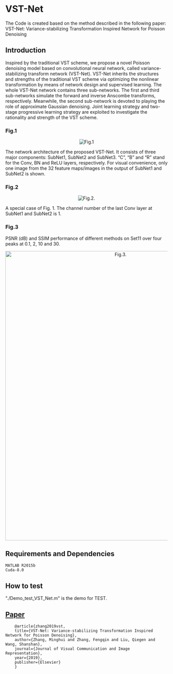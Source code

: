 # VST-Net
The Code is created based on the method described in the following paper:
VST-Net: Variance-stabilizing Transformation Inspired Network for Poisson Denoising 


## Introduction 
Inspired by the traditional VST scheme, we propose a novel Poisson denoising model based on convolutional neural network, called variance-stabilizing transform network (VST-Net). VST-Net inherits the structures and strengths of the traditional VST scheme via optimizing the nonlinear transformation by means of network design and supervised learning. The whole VST-Net network contains three sub-networks. The first and third sub-networks simulate the forward and inverse Anscombe transforms, respectively. Meanwhile, the second sub-network is devoted to playing the role of approximate Gaussian denoising. Joint learning strategy and two-stage progressive learning strategy are exploited to investigate the rationality and strength of the VST scheme. 

### Fig.1
<div align=center><img src="https://github.com/yqx7150/VST-Net/blob/master/fig/fig1.png" alt="Fig.1"/></div>
 
The network architecture of the proposed VST-Net. It consists of three major components: SubNet1, SubNet2 and SubNet3. “C”, “B” and “R” stand for the Conv, BN and ReLU layers, respectively. For visual convenience, only one image from the 32 feature maps/images in the output of SubNet1 and SubNet2 is shown.
### Fig.2
<div align=center><img src="https://github.com/yqx7150/VST-Net/blob/master/fig/fig2.png" alt="Fig.2."/></div>

A special case of Fig. 1. The channel number of the last Conv layer at SubNet1 and SubNet2 is 1.
### Fig.3
PSNR (dB) and SSIM performance of different methods on Set11 over four peaks at 0.1, 2, 10 and 30.
<div align=center><img src="https://github.com/yqx7150/VST-Net/blob/master/fig/fig3.png" width="700" height="900" alt="Fig.3."/></div>

## Requirements and Dependencies
    MATLAB R2015b
    Cuda-8.0

## How to test
"./Demo_test_VST_Net.m" is the demo for TEST.

## [Paper](https://www.sciencedirect.com/science/article/pii/S1047320319301439)
        @article{zhang2019vst, 
        title={VST-Net: Variance-stabilizing Transformation Inspired Network for Poisson Denoising}, 
        author={Zhang, Minghui and Zhang, Fengqin and Liu, Qiegen and Wang, Shanshan}, 
        journal={Journal of Visual Communication and Image Representation}, 
        year={2019}, 
        publisher={Elsevier}  
        }
